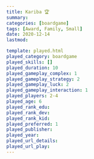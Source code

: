 ```yaml
---
title: Kariba 🏆
summary: 
categories: [boardgame]
tags: [Award, Family, Small]
date: 2020-12-14
lastmod: 

template: played.html
played_category: boardgame
played_skills: []
played_duration: 10
played_gameplay_complex: 1
played_gameplay_strategy: 2
played_gameplay_luck: 2
played_gameplay_interaction: 1
played_players: 2-4
played_age: 6
played_rank_edu: 
played_rank_dev: 
played_rank_kid: 
played_preferred: 1
played_publisher: 
played_year: 
played_url_details: 
played_url_play: 
---
```

